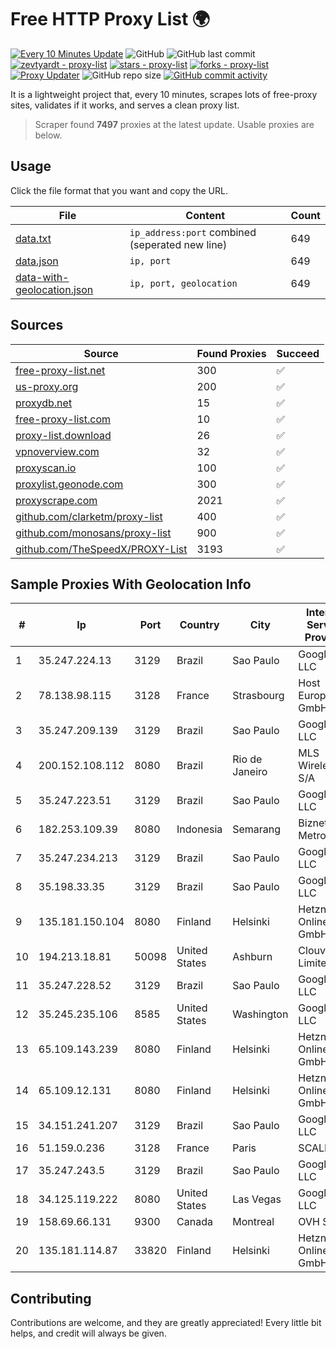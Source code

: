 
# Free HTTP Proxy List 🌍

[![Every 10 Minutes Update](https://github.com/mertguvencli/http-proxy-list/actions/workflows/main.yml/badge.svg?branch=main)](https://github.com/mertguvencli/http-proxy-list/actions/workflows/main.yml)
![GitHub](https://img.shields.io/github/license/mertguvencli/http-proxy-list)
![GitHub last commit](https://img.shields.io/github/last-commit/mertguvencli/http-proxy-list)
[![zevtyardt - proxy-list](https://img.shields.io/static/v1?label=zevtyardt&message=proxy-list&color=blue&logo=github)](https://github.com/zevtyardt/proxy-list "Go to GitHub repo")
[![stars - proxy-list](https://img.shields.io/github/stars/zevtyardt/proxy-list?style=social)](https://github.com/zevtyardt/proxy-list)
[![forks - proxy-list](https://img.shields.io/github/forks/zevtyardt/proxy-list?style=social)](https://github.com/zevtyardt/proxy-list)
[![Proxy Updater](https://github.com/zevtyardt/proxy-list/workflows/Proxy%20Updater/badge.svg)](https://github.com/zevtyardt/proxy-list/actions?query=workflow:"Proxy+Updater")
![GitHub repo size](https://img.shields.io/github/repo-size/zevtyardt/proxy-list)
[![GitHub commit activity](https://img.shields.io/github/commit-activity/m/zevtyardt/proxy-list?logo=commits)](https://github.com/zevtyardt/proxy-list/commits/main)

It is a lightweight project that, every 10 minutes, scrapes lots of free-proxy sites, validates if it works, and serves a clean proxy list.

> Scraper found **7497** proxies at the latest update. Usable proxies are below.

## Usage

Click the file format that you want and copy the URL.

|File|Content|Count|
|----|-------|-----|
|[data.txt](https://raw.githubusercontent.com/mertguvencli/http-proxy-list/main/proxy-list/data.txt)|`ip_address:port` combined (seperated new line)|649|
|[data.json](https://raw.githubusercontent.com/mertguvencli/http-proxy-list/main/proxy-list/data.json)|`ip, port`|649|
|[data-with-geolocation.json](https://raw.githubusercontent.com/mertguvencli/http-proxy-list/main/proxy-list/data-with-geolocation.json)|`ip, port, geolocation`|649|

## Sources

|Source|Found Proxies|Succeed|
|------|-------------|-------|
|[free-proxy-list.net](https://free-proxy-list.net)|300|✅|
|[us-proxy.org](https://www.us-proxy.org)|200|✅|
|[proxydb.net](http://proxydb.net)|15|✅|
|[free-proxy-list.com](https://free-proxy-list.com/?page=&port=&type%5B%5D=http&type%5B%5D=https&up_time=0&search=Search)|10|✅|
|[proxy-list.download](https://www.proxy-list.download/HTTP)|26|✅|
|[vpnoverview.com](https://vpnoverview.com/privacy/anonymous-browsing/free-proxy-servers)|32|✅|
|[proxyscan.io](https://www.proxyscan.io)|100|✅|
|[proxylist.geonode.com](https://proxylist.geonode.com/api/proxy-list?limit=300&page=1&sort_by=lastChecked&sort_type=desc&protocols=http,https)|300|✅|
|[proxyscrape.com](https://api.proxyscrape.com/v2/?request=displayproxies&protocol=http&timeout=10000&country=all&ssl=all&anonymity=all)|2021|✅|
|[github.com/clarketm/proxy-list](https://raw.githubusercontent.com/clarketm/proxy-list/master/proxy-list-raw.txt)|400|✅|
|[github.com/monosans/proxy-list](https://raw.githubusercontent.com/monosans/proxy-list/main/proxies/http.txt)|900|✅|
|[github.com/TheSpeedX/PROXY-List](https://raw.githubusercontent.com/TheSpeedX/PROXY-List/master/http.txt)|3193|✅|


## Sample Proxies With Geolocation Info

|#|Ip|Port|Country|City|Internet Service Provider|
|-|--|----|-------|----|-------------------------|
|1|35.247.224.13|3129|Brazil|Sao Paulo|Google LLC|
|2|78.138.98.115|3128|France|Strasbourg|Host Europe GmbH|
|3|35.247.209.139|3129|Brazil|Sao Paulo|Google LLC|
|4|200.152.108.112|8080|Brazil|Rio de Janeiro|MLS Wireless S/A|
|5|35.247.223.51|3129|Brazil|Sao Paulo|Google LLC|
|6|182.253.109.39|8080|Indonesia|Semarang|Biznet Metronet|
|7|35.247.234.213|3129|Brazil|Sao Paulo|Google LLC|
|8|35.198.33.35|3129|Brazil|Sao Paulo|Google LLC|
|9|135.181.150.104|8080|Finland|Helsinki|Hetzner Online GmbH|
|10|194.213.18.81|50098|United States|Ashburn|Clouvider Limited|
|11|35.247.228.52|3129|Brazil|Sao Paulo|Google LLC|
|12|35.245.235.106|8585|United States|Washington|Google LLC|
|13|65.109.143.239|8080|Finland|Helsinki|Hetzner Online GmbH|
|14|65.109.12.131|8080|Finland|Helsinki|Hetzner Online GmbH|
|15|34.151.241.207|3129|Brazil|Sao Paulo|Google LLC|
|16|51.159.0.236|3128|France|Paris|SCALEWAY|
|17|35.247.243.5|3129|Brazil|Sao Paulo|Google LLC|
|18|34.125.119.222|8080|United States|Las Vegas|Google LLC|
|19|158.69.66.131|9300|Canada|Montreal|OVH SAS|
|20|135.181.114.87|33820|Finland|Helsinki|Hetzner Online GmbH|



## Contributing

Contributions are welcome, and they are greatly appreciated! Every
little bit helps, and credit will always be given.

